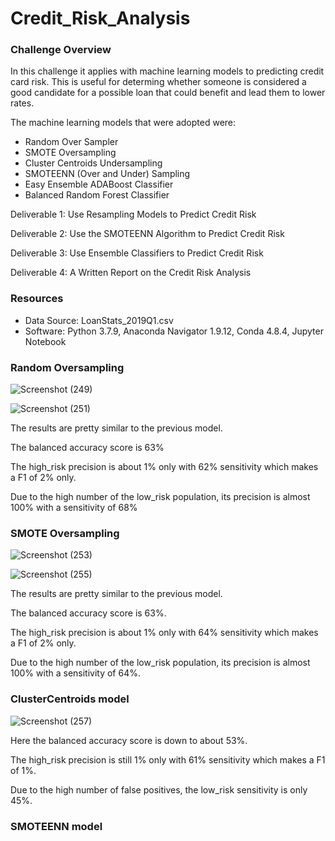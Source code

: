 # Credit_Risk_Analysis

### Challenge Overview 
In this challenge it applies with machine learning models to predicting credit card risk. This is useful for determing whether someone is considered a good candidate for a possible loan that could benefit and lead them to lower rates. 


The machine learning models that were adopted were:
* Random Over Sampler 
* SMOTE Oversampling 
* Cluster Centroids Undersampling 
* SMOTEENN (Over and Under) Sampling 
* Easy Ensemble ADABoost Classifier 
* Balanced Random Forest Classifier

Deliverable 1: Use Resampling Models to Predict Credit Risk

Deliverable 2: Use the SMOTEENN Algorithm to Predict Credit Risk

Deliverable 3: Use Ensemble Classifiers to Predict Credit Risk

Deliverable 4: A Written Report on the Credit Risk Analysis 

### Resources 
* Data Source: LoanStats_2019Q1.csv
* Software: Python 3.7.9, Anaconda Navigator 1.9.12, Conda 4.8.4, Jupyter Notebook 

### Random Oversampling 

![Screenshot (249)](https://user-images.githubusercontent.com/64110317/139606870-aa5e24e2-393c-4f46-a5e7-c76c9ab7dee7.png)


![Screenshot (251)](https://user-images.githubusercontent.com/64110317/139607550-c5fc8a02-63a3-4edb-a208-194a35f0d186.png)



The results are pretty similar to the previous model.


The balanced accuracy score is 63%

The high_risk precision is about 1% only with 62% sensitivity which makes a F1 of 2% only.

Due to the high number of the low_risk population, its precision is almost 100% with a sensitivity of 68%


### SMOTE Oversampling 

![Screenshot (253)](https://user-images.githubusercontent.com/64110317/139607464-97ffdca9-67c6-4544-a7fa-648c75e3266d.png)


![Screenshot (255)](https://user-images.githubusercontent.com/64110317/139607605-8c249b3a-da36-43d4-8d61-283f4e4d8cb7.png)



The results are pretty similar to the previous model.

The balanced accuracy score is 63%.

The high_risk precision is about 1% only with 64% sensitivity which makes a F1 of 2% only.

Due to the high number of the low_risk population, its precision is almost 100% with a sensitivity of 64%.


### ClusterCentroids model 



![Screenshot (257)](https://user-images.githubusercontent.com/64110317/139608021-6a191897-846b-4462-88e6-e3b161748b27.png)


Here the balanced accuracy score is down to about 53%.

The high_risk precision is still 1% only with 61% sensitivity which makes a F1 of 1%.

Due to the high number of false positives, the low_risk sensitivity is only 45%.


### SMOTEENN model




